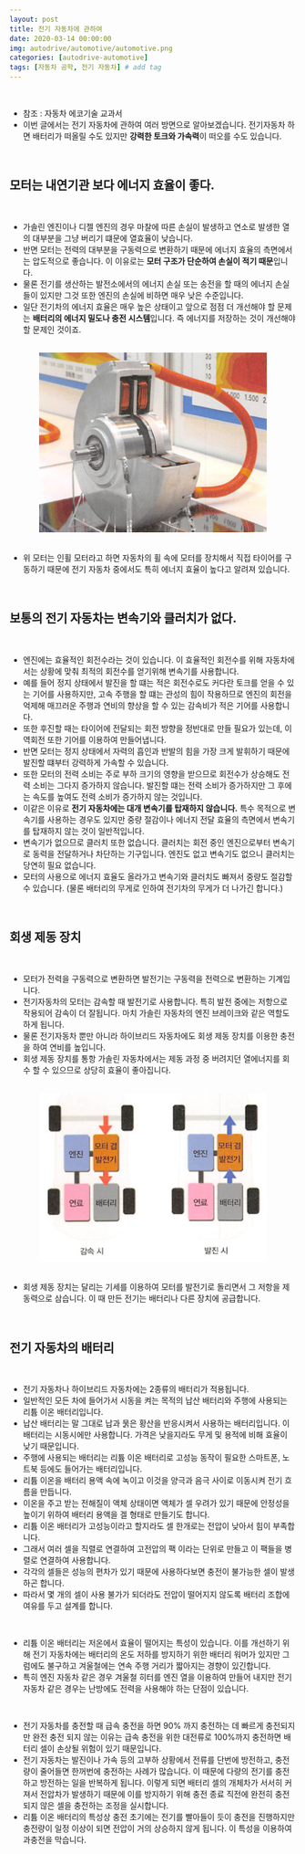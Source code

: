 ```yaml
---
layout: post
title: 전기 자동차에 관하여
date: 2020-03-14 00:00:00
img: autodrive/automotive/automotive.png
categories: [autodrive-automotive] 
tags: [자동차 공학, 전기 자동차] # add tag
---
```


<br>

- 참조 : 자동차 에코기술 교과서
- 이번 글에서는 전기 자동차에 관하여 여러 방면으로 알아보겠습니다. 전기자동차 하면 배터리가 떠올릴 수도 있지만 **강력한 토크와 가속력**이 떠오를 수도 있습니다.

<br>

## **모터는 내연기관 보다 에너지 효율이 좋다.**

<br>

- 가솔린 엔진이나 디젤 엔진의 경우 마찰에 따른 손실이 발생하고 연소로 발생한 열의 대부분을 그냥 버리기 떄문에 열효율이 낮습니다.
- 반면 모터는 전력의 대부분을 구동력으로 변환하기 때문에 에너지 효율의 측면에서는 압도적으로 좋습니다. 이 이유로는 **모터 구조가 단순하여 손실이 적기 때문**입니다.
- 물론 전기를 생산하는 발전소에서의 에너지 손실 또는 송전을 할 때의 에너지 손실 들이 있지만 그것 또한 엔진의 손실에 비하면 매우 낮은 수준입니다.
- 일단 전기차의 에너지 효율은 매우 높은 상태이고 앞으로 점점 더 개선해야 할 문제는 **배터리의 에너지 밀도나 충전 시스템**입니다. 즉 에너지를 저장하는 것이 개선해야 할 문제인 것이죠.

<br>
<center><img src="../assets/img/autodrive/automotive/ev/0.png" alt="Drawing" style="width: 400px;"/></center>
<br>

- 위 모터는 인휠 모터라고 하면 자동차의 휠 속에 모터를 장치해서 직접 타이어를 구동하기 때문에 전기 자동차 중에서도 특히 에너지 효율이 높다고 알려져 있습니다.

<br>

## **보통의 전기 자동차는 변속기와 클러치가 없다.**

<br>

- 엔진에는 효율적인 회전수라는 것이 있습니다. 이 효율적인 회전수를 위해 자동차에서는 상황에 맞춰 최적의 회전수를 얻기위해 변속기를 사용합니다.
- 예를 들어 정지 상태에서 발진을 할 떄는 적은 회전수로도 커다란 토크를 얻을 수 있는 기어를 사용하지만, 고속 주행을 할 떄는 관성의 힘이 작용하므로 엔진의 회전을 억제해 매끄러운 주행과 연비의 향상을 할 수 있는 감속비가 적은 기어를 사용합니다.
- 또한 후진할 때는 타이어에 전달되는 회전 방향을 정반대로 만들 필요가 있는데, 이 역회전 또한 기어를 이용하여 만들어냅니다.
- 반면 모터는 정지 상태에서 자력의 흡인과 반발의 힘을 가장 크게 발휘하기 때문에 발진할 떄부터 강력하게 가속할 수 있습니다.
- 또한 모터의 전력 소비는 주로 부하 크기의 영향을 받으므로 회전수가 상승해도 전력 소비는 그다지 증가하지 않습니다. 발진할 떄는 전력 소비가 증가하지만 그 후에는 속도를 높여도 전력 소비가 증가하지 않는 것입니다.
- 이같은 이유로 **전기 자동차에는 대개 변속기를 탑재하지 않습니다.** 특수 목적으로 변속기를 사용하는 경우도 있지만 중량 절감이나 에너지 전달 효율의 측면에서 변속기를 탑재하지 않는 것이 일반적입니다.
- 변속기가 없으므로 클러치 또한 없습니다. 클러치는 회전 중인 엔진으로부터 변속기로 동력을 전달하거나 차단하는 기구입니다. 엔진도 없고 변속기도 없으니 클러치는 당연히 필요 없습니다.
- 모터의 사용으로 에너지 효율도 올라가고 변속기와 클러치도 빠져서 중량도 절감할 수 있습니다. (물론 배터리의 무게로 인하여 전기차의 무게가 더 나가긴 합니다.)

<br>

## **회생 제동 장치**

<br>

- 모터가 전력을 구동력으로 변환하면 발전기는 구동력을 전력으로 변환하는 기계입니다. 
- 전기자동차의 모터는 감속할 때 발전기로 사용합니다. 특히 발전 중에는 저항으로 작용되어 감속이 더 잘됩니다. 마치 가솔린 자동차의 엔진 브레이크와 같은 역할도 하게 됩니다.
- 물론 전기자동차 뿐만 아니라 하이브리드 자동차에도 회생 제동 장치를 이용한 충전을 하여 연비를 높입니다.
- 회생 제동 장치를 통항 가솔린 자동차에서는 제동 과정 중 버려지던 열에너지를 회수 할 수 있으므로 상당히 효율이 좋아집니다.

<br>
<center><img src="../assets/img/autodrive/automotive/ev/1.png" alt="Drawing" style="width: 400px;"/></center>
<br>

- 회생 제동 장치는 달리는 기세를 이용하여 모터를 발전기로 돌리면서 그 저항을 제동력으로 삼습니다. 이 때 만든 전기는 배터리나 다른 장치에 공급합니다.

<br>

## **전기 자동차의 배터리**

<br>

- 전기 자동차나 하이브리드 자동차에는 2종류의 배터리가 적용됩니다.
- 일반적인 모든 차에 들어가서 시동을 켜는 목적의 납산 배터리와 주행에 사용되는 리튬 이온 배터리입니다.
- 납산 배터리는 말 그대로 납과 묽은 황산을 반응시켜서 사용하는 배터리입니다. 이 배터리는 시동시에만 사용합니다. 가격은 낮을지라도 무게 및 용적에 비해 효율이 낮기 때문입니다.
- 주행에 사용되는 배터리는 리튬 이온 배터리로 고성능 동작이 필요한 스마트폰, 노트북 등에도 들어가는 배터리입니다.
- 리튬 이온을 배터리 용액 속에 녹이고 이것을 양극과 음극 사이로 이동시켜 전기 흐름을 만듭니다.
- 이온을 주고 받는 전해질이 액체 상태이면 액체가 셀 우려가 있기 때문에 안정성을 높이기 위하여 배터리 용액을 겔 형태로 만들기도 합니다.
- 리튬 이온 배터리가 고성능이라고 할지라도 셀 한개로는 전압이 낮아서 힘이 부족합니다.
- 그래서 여러 셀을 직렬로 연결하여 고전압의 팩 이라는 단위로 만들고 이 팩들을 병렬로 연결하여 사용합니다.
- 각각의 셀들은 성능의 편차가 있기 때문에 사용하다보면 충전이 불가능한 셀이 발생하곤 합니다.
- 따라서 몇 개의 셀이 사용 불가가 되더라도 전압이 떨어지지 않도록 배터리 조합에 여유를 두고 설계를 합니다.

<br>

- 리튬 이온 배터리는 저온에서 효율이 떨어지는 특성이 있습니다. 이를 개선하기 위해 전기 자동차에는 배터리의 온도 저하를 방지하기 위한 배터리 워머가 있지만 그럼에도 불구하고 겨울철에는 연속 주행 거리가 짧아지는 경향이 있긴합니다.
- 특히 엔진 자동차 같은 경우 겨울철 히터를 엔진 열을 이용하여 만들어 내지만 전기 자동차 같은 경우는 난방에도 전력을 사용해야 하는 단점이 있습니다.

<br>

- 전기 자동차를 충전할 때 급속 충전을 하면 90% 까지 충전하는 데 빠르게 충전되지만 완전 충전 되지 않는 이유는 급속 충전을 위한 대전류로 100%까지 충전하면 배터리 셀이 손상될 위험이 있기 때문입니다.
- 전기 자동차는 발진이나 가속 등의 고부하 상황에서 전류를 단번에 방전하고, 충전량이 줄어들면 한꺼번에 충전하는 사례가 많습니다. 이 때문에 다량의 전기를 충전하고 방전하는 일을 반복하게 됩니다. 이렇게 되면 배터리 셀의 개체차가 서서히 커져서 전압차가 발생하기 때문에 이를 방지하기 위해 충전 종료 직전에 완전히 충전되지 않은 셀을 충전하는 조정을 실시합니다.
- 리튬 이온 배터리의 특성상 충전 초기에는 전기를 빨아들이 듯이 충전을 진행하지만 충전량이 일정 이상이 되면 전압이 거의 상승하지 않게 됩니다. 이 특성을 이용하여 과충전을 막습니다.

<br>